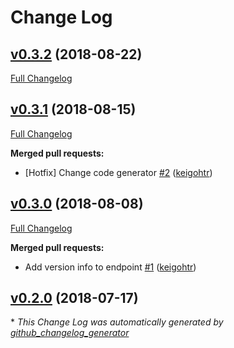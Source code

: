 # Change Log

## [v0.3.2](https://github.com/drucker/drucker-client/tree/v0.3.2) (2018-08-22)
[Full Changelog](https://github.com/drucker/drucker-client/compare/v0.3.1...v0.3.2)

## [v0.3.1](https://github.com/drucker/drucker-client/tree/v0.3.1) (2018-08-15)
[Full Changelog](https://github.com/drucker/drucker-client/compare/v0.3.0...v0.3.1)

**Merged pull requests:**

- \[Hotfix\] Change code generator [\#2](https://github.com/drucker/drucker-client/pull/2) ([keigohtr](https://github.com/keigohtr))

## [v0.3.0](https://github.com/drucker/drucker-client/tree/v0.3.0) (2018-08-08)
[Full Changelog](https://github.com/drucker/drucker-client/compare/v0.2.0...v0.3.0)

**Merged pull requests:**

- Add version info to endpoint [\#1](https://github.com/drucker/drucker-client/pull/1) ([keigohtr](https://github.com/keigohtr))

## [v0.2.0](https://github.com/drucker/drucker-client/tree/v0.2.0) (2018-07-17)


\* *This Change Log was automatically generated by [github_changelog_generator](https://github.com/skywinder/Github-Changelog-Generator)*